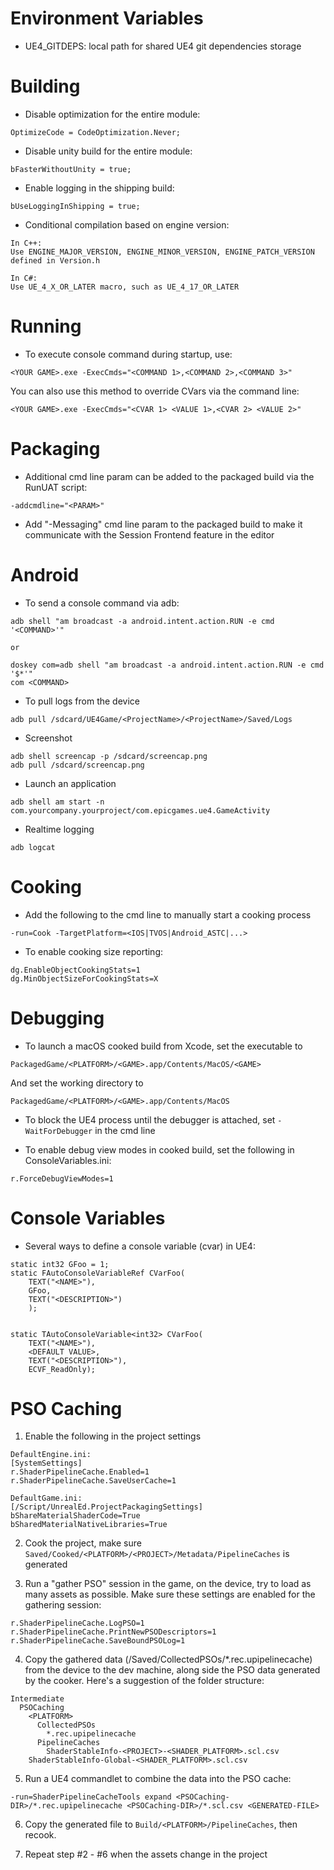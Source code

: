 # Environment Variables

- UE4_GITDEPS: local path for shared UE4 git dependencies storage

# Building

- Disable optimization for the entire module:
```
OptimizeCode = CodeOptimization.Never;
```

- Disable unity build for the entire module:
```
bFasterWithoutUnity = true;
```

- Enable logging in the shipping build:
```
bUseLoggingInShipping = true;
```

- Conditional compilation based on engine version:
```
In C++:
Use ENGINE_MAJOR_VERSION, ENGINE_MINOR_VERSION, ENGINE_PATCH_VERSION defined in Version.h

In C#:
Use UE_4_X_OR_LATER macro, such as UE_4_17_OR_LATER
```

# Running

- To execute console command during startup, use:
```
<YOUR GAME>.exe -ExecCmds="<COMMAND 1>,<COMMAND 2>,<COMMAND 3>"
```

You can also use this method to override CVars via the command line:
```
<YOUR GAME>.exe -ExecCmds="<CVAR 1> <VALUE 1>,<CVAR 2> <VALUE 2>"
```

# Packaging

- Additional cmd line param can be added to the packaged build via the RunUAT script:
```
-addcmdline="<PARAM>"
```

- Add "-Messaging" cmd line param to the packaged build to make it communicate with the Session Frontend feature in the editor

# Android

- To send a console command via adb:
```
adb shell "am broadcast -a android.intent.action.RUN -e cmd '<COMMAND>'"

or 

doskey com=adb shell "am broadcast -a android.intent.action.RUN -e cmd '$*'"
com <COMMAND>
```

- To pull logs from the device
```
adb pull /sdcard/UE4Game/<ProjectName>/<ProjectName>/Saved/Logs
```

- Screenshot
```
adb shell screencap -p /sdcard/screencap.png
adb pull /sdcard/screencap.png
```

- Launch an application
```
adb shell am start -n com.yourcompany.yourproject/com.epicgames.ue4.GameActivity
```

- Realtime logging
```
adb logcat
```

# Cooking

- Add the following to the cmd line to manually start a cooking process
```
-run=Cook -TargetPlatform=<IOS|TVOS|Android_ASTC|...>
```

- To enable cooking size reporting:
```
dg.EnableObjectCookingStats=1
dg.MinObjectSizeForCookingStats=X
```

# Debugging

- To launch a macOS cooked build from Xcode, set the executable to
```
PackagedGame/<PLATFORM>/<GAME>.app/Contents/MacOS/<GAME>
```
And set the working directory to
```
PackagedGame/<PLATFORM>/<GAME>.app/Contents/MacOS
```

- To block the UE4 process until the debugger is attached, set `-WaitForDebugger` in the cmd line

- To enable debug view modes in cooked build, set the following in ConsoleVariables.ini:
```
r.ForceDebugViewModes=1
```

# Console Variables

- Several ways to define a console variable (cvar) in UE4:
```
static int32 GFoo = 1;
static FAutoConsoleVariableRef CVarFoo(
	TEXT("<NAME>"),
	GFoo,
	TEXT("<DESCRIPTION>")
	);


static TAutoConsoleVariable<int32> CVarFoo(
	TEXT("<NAME>"),
	<DEFAULT VALUE>,
	TEXT("<DESCRIPTION>"),
	ECVF_ReadOnly);
```

# PSO Caching

1. Enable the following in the project settings
```
DefaultEngine.ini:
[SystemSettings]
r.ShaderPipelineCache.Enabled=1
r.ShaderPipelineCache.SaveUserCache=1

DefaultGame.ini:
[/Script/UnrealEd.ProjectPackagingSettings]
bShareMaterialShaderCode=True
bSharedMaterialNativeLibraries=True
```

2. Cook the project, make sure `Saved/Cooked/<PLATFORM>/<PROJECT>/Metadata/PipelineCaches` is generated

3. Run a "gather PSO" session in the game, on the device, try to load as many assets as possible. Make sure these settings are enabled for the gathering session:
```
r.ShaderPipelineCache.LogPSO=1
r.ShaderPipelineCache.PrintNewPSODescriptors=1
r.ShaderPipelineCache.SaveBoundPSOLog=1
```

4. Copy the gathered data (<PROJECT>/Saved/CollectedPSOs/*.rec.upipelinecache) from the device to the dev machine, along side the PSO data generated by the cooker. Here's a suggestion of the folder structure:

```
Intermediate
  PSOCaching
    <PLATFORM>
      CollectedPSOs
      	*.rec.upipelinecache
      PipelineCaches
      	ShaderStableInfo-<PROJECT>-<SHADER_PLATFORM>.scl.csv
	ShaderStableInfo-Global-<SHADER_PLATFORM>.scl.csv
```

5. Run a UE4 commandlet to combine the data into the PSO cache:
```
-run=ShaderPipelineCacheTools expand <PSOCaching-DIR>/*.rec.upipelinecache <PSOCaching-DIR>/*.scl.csv <GENERATED-FILE>
```

6. Copy the generated file to `Build/<PLATFORM>/PipelineCaches`, then recook.

7. Repeat step #2 - #6 when the assets change in the project
